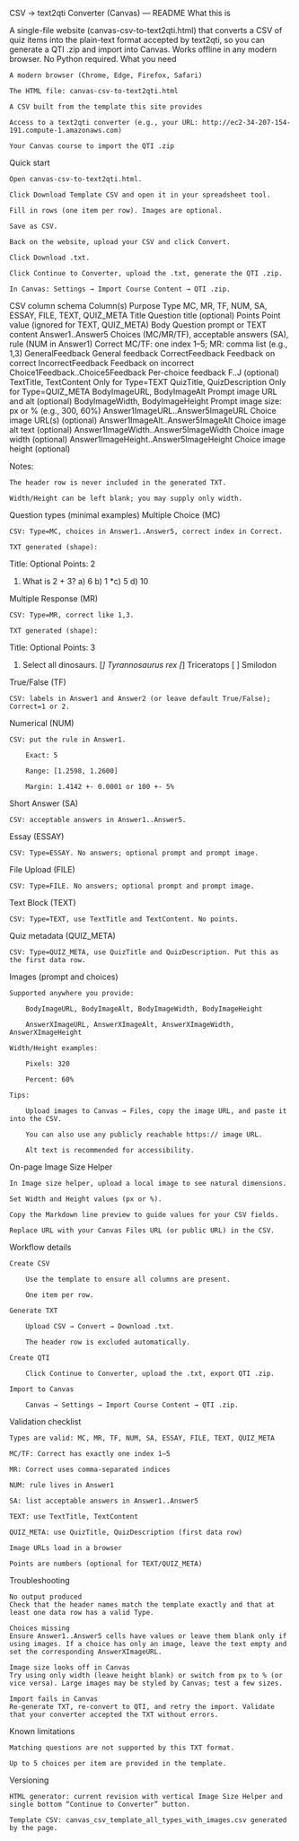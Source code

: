 CSV → text2qti Converter (Canvas) — README
What this is

A single-file website (canvas-csv-to-text2qti.html) that converts a CSV of quiz items into the plain-text format accepted by text2qti, so you can generate a QTI .zip and import into Canvas. Works offline in any modern browser. No Python required.
What you need

    A modern browser (Chrome, Edge, Firefox, Safari)

    The HTML file: canvas-csv-to-text2qti.html

    A CSV built from the template this site provides

    Access to a text2qti converter (e.g., your URL: http://ec2-34-207-154-191.compute-1.amazonaws.com)

    Your Canvas course to import the QTI .zip

Quick start

    Open canvas-csv-to-text2qti.html.

    Click Download Template CSV and open it in your spreadsheet tool.

    Fill in rows (one item per row). Images are optional.

    Save as CSV.

    Back on the website, upload your CSV and click Convert.

    Click Download .txt.

    Click Continue to Converter, upload the .txt, generate the QTI .zip.

    In Canvas: Settings → Import Course Content → QTI .zip.

CSV column schema
Column(s)	Purpose
Type	MC, MR, TF, NUM, SA, ESSAY, FILE, TEXT, QUIZ_META
Title	Question title (optional)
Points	Point value (ignored for TEXT, QUIZ_META)
Body	Question prompt or TEXT content
Answer1..Answer5	Choices (MC/MR/TF), acceptable answers (SA), rule (NUM in Answer1)
Correct	MC/TF: one index 1–5; MR: comma list (e.g., 1,3)
GeneralFeedback	General feedback
CorrectFeedback	Feedback on correct
IncorrectFeedback	Feedback on incorrect
Choice1Feedback..Choice5Feedback	Per-choice feedback F..J (optional)
TextTitle, TextContent	Only for Type=TEXT
QuizTitle, QuizDescription	Only for Type=QUIZ_META
BodyImageURL, BodyImageAlt	Prompt image URL and alt (optional)
BodyImageWidth, BodyImageHeight	Prompt image size: px or % (e.g., 300, 60%)
Answer1ImageURL..Answer5ImageURL	Choice image URL(s) (optional)
Answer1ImageAlt..Answer5ImageAlt	Choice image alt text (optional)
Answer1ImageWidth..Answer5ImageWidth	Choice image width (optional)
Answer1ImageHeight..Answer5ImageHeight	Choice image height (optional)

Notes:

    The header row is never included in the generated TXT.

    Width/Height can be left blank; you may supply only width.

Question types (minimal examples)
Multiple Choice (MC)

    CSV: Type=MC, choices in Answer1..Answer5, correct index in Correct.

    TXT generated (shape):

Title: Optional
Points: 2
1.  What is 2 + 3?
a)  6
b)  1
*c)  5
d)  10

Multiple Response (MR)

    CSV: Type=MR, correct like 1,3.

    TXT generated (shape):

Title: Optional
Points: 3
1.  Select all dinosaurs.
[*] Tyrannosaurus rex
[*] Triceratops
[ ] Smilodon

True/False (TF)

    CSV: labels in Answer1 and Answer2 (or leave default True/False); Correct=1 or 2.

Numerical (NUM)

    CSV: put the rule in Answer1.

        Exact: 5

        Range: [1.2598, 1.2600]

        Margin: 1.4142 +- 0.0001 or 100 +- 5%

Short Answer (SA)

    CSV: acceptable answers in Answer1..Answer5.

Essay (ESSAY)

    CSV: Type=ESSAY. No answers; optional prompt and prompt image.

File Upload (FILE)

    CSV: Type=FILE. No answers; optional prompt and prompt image.

Text Block (TEXT)

    CSV: Type=TEXT, use TextTitle and TextContent. No points.

Quiz metadata (QUIZ_META)

    CSV: Type=QUIZ_META, use QuizTitle and QuizDescription. Put this as the first data row.

Images (prompt and choices)

    Supported anywhere you provide:

        BodyImageURL, BodyImageAlt, BodyImageWidth, BodyImageHeight

        AnswerXImageURL, AnswerXImageAlt, AnswerXImageWidth, AnswerXImageHeight

    Width/Height examples:

        Pixels: 320

        Percent: 60%

    Tips:

        Upload images to Canvas → Files, copy the image URL, and paste it into the CSV.

        You can also use any publicly reachable https:// image URL.

        Alt text is recommended for accessibility.

On-page Image Size Helper

    In Image size helper, upload a local image to see natural dimensions.

    Set Width and Height values (px or %).

    Copy the Markdown line preview to guide values for your CSV fields.

    Replace URL with your Canvas Files URL (or public URL) in the CSV.

Workflow details

    Create CSV

        Use the template to ensure all columns are present.

        One item per row.

    Generate TXT

        Upload CSV → Convert → Download .txt.

        The header row is excluded automatically.

    Create QTI

        Click Continue to Converter, upload the .txt, export QTI .zip.

    Import to Canvas

        Canvas → Settings → Import Course Content → QTI .zip.

Validation checklist

    Types are valid: MC, MR, TF, NUM, SA, ESSAY, FILE, TEXT, QUIZ_META

    MC/TF: Correct has exactly one index 1–5

    MR: Correct uses comma-separated indices

    NUM: rule lives in Answer1

    SA: list acceptable answers in Answer1..Answer5

    TEXT: use TextTitle, TextContent

    QUIZ_META: use QuizTitle, QuizDescription (first data row)

    Image URLs load in a browser

    Points are numbers (optional for TEXT/QUIZ_META)

Troubleshooting

    No output produced
    Check that the header names match the template exactly and that at least one data row has a valid Type.

    Choices missing
    Ensure Answer1..Answer5 cells have values or leave them blank only if using images. If a choice has only an image, leave the text empty and set the corresponding AnswerXImageURL.

    Image size looks off in Canvas
    Try using only width (leave height blank) or switch from px to % (or vice versa). Large images may be styled by Canvas; test a few sizes.

    Import fails in Canvas
    Re-generate TXT, re-convert to QTI, and retry the import. Validate that your converter accepted the TXT without errors.

Known limitations

    Matching questions are not supported by this TXT format.

    Up to 5 choices per item are provided in the template.

Versioning

    HTML generator: current revision with vertical Image Size Helper and single bottom “Continue to Converter” button.

    Template CSV: canvas_csv_template_all_types_with_images.csv generated by the page.

